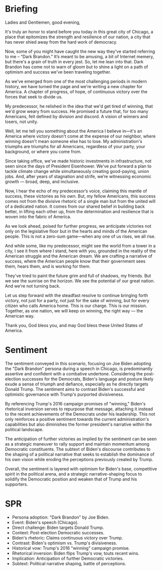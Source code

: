 # Briefing
Ladies and Gentlemen, good evening,

It's truly an honor to stand before you today in this great city of Chicago, a place that epitomizes the strength and resilience of our nation, a city that has never shied away from the hard work of democracy.

Now, some of you might have caught the new way they've started referring to me – “Dark Brandon.” It’s meant to be amusing, a bit of Internet memery, but there's a grain of truth in every jest. So, let me lean into that. Dark Brandon has come not to warn of gloom but to shine a light on a path of optimism and success we've been traveling together.

As we've emerged from one of the most challenging periods in modern history, we have turned the page and we're writing a new chapter for America. A chapter of progress, of hope, of continuous victory over the forces that seek to divide us.

My predecessor, he relished in the idea that we'd get tired of winning, that we'd grow weary from success. He promised a future that, for too many Americans, felt defined by division and discord. A vision of winners and losers, not unity.

Well, let me tell you something about the America I believe in—it's an America where victory doesn't come at the expense of our neighbor, where winning doesn't mean someone else has to lose. My administration's triumphs are triumphs for all Americans, regardless of your party, your background, or where you come from.

Since taking office, we've made historic investments in infrastructure, not seen since the days of President Eisenhower. We've put forward a plan to tackle climate change while simultaneously creating good-paying, union jobs. And, after years of stagnation and strife, we’re witnessing economic growth — broad, deep, and inclusive.

Now, I hear the echo of my predecessor’s voice, claiming this mantle of success, these victories as his own. But, my fellow Americans, this success comes not from the divisive rhetoric of a single man but from the united will of a dedicated nation. It comes from our shared belief in building back better, in lifting each other up, from the determination and resilience that is woven into the fabric of America.

As we look ahead, poised for further progress, we anticipate victories not only on the legislative floor but in the hearts and minds of the American people. This is not a zero-sum game—when any one of us rises, we all rise.

And while some, like my predecessor, might see the world from a tower in a city, I see it from where I stand, here with you, grounded in the reality of the American struggle and the American dream. We are crafting a narrative of success, where the American people know that their government sees them, hears them, and is working for them.

They've tried to paint the future grim and full of shadows, my friends. But we see the sunrise on the horizon. We see the potential of our great nation. And we're not turning back.

Let us step forward with the steadfast resolve to continue bringing forth victory, not just for a party, not just for the sake of winning, but for every citizen who calls America home. This is our charge. This is our mission. Together, as one nation, we will keep on winning, the right way — the American way.

Thank you, God bless you, and may God bless these United States of America.
# Sentiment
The sentiment conveyed in this scenario, focusing on Joe Biden adopting the "Dark Brandon" persona during a speech in Chicago, is predominantly assertive and confident with a combative undertone. Considering the post-election successes for the Democrats, Biden's language and posture likely exude a sense of triumph and defiance, especially as he directly targets Donald Trump. The sentiment aims to contrast Biden's successful and optimistic governance with Trump's purported divisiveness.

By referencing Trump's 2016 campaign promises of "winning," Biden's rhetorical inversion serves to repurpose that message, attaching it instead to the recent achievements of the Democrats under his leadership. This not only reinforces a positive sentiment towards the current administration's capabilities but also diminishes the former president's narrative within the political landscape.

The anticipation of further victories as implied by the sentiment can be seen as a strategic maneuver to rally support and maintain momentum among Democratic constituents. The subtext of Biden's discourse contributes to the shaping of a political narrative that seeks to establish the dominance of his own vision while eroding the perceptions previously created by Trump.

Overall, the sentiment is layered with optimism for Biden's base, competitive spirit in the political arena, and a strategic narrative-shaping focus to solidify the Democratic position and weaken that of Trump and his supporters.
# SPR
- Persona adoption: "Dark Brandon" by Joe Biden.
- Event: Biden's speech (Chicago).
- Direct challenge: Biden targets Donald Trump.
- Context: Post-election Democratic successes.
- Biden's rhetoric: Claims continuous victory over Trump.
- Contrast: Biden's optimism vs. Trump's divisiveness.
- Historical vow: Trump's 2016 "winning" campaign promise.
- Rhetorical inversion: Biden flips Trump's vow, touts recent wins.
- Implication: Anticipation of further Democratic victories.
- Subtext: Political narrative shaping, battle of perceptions.
